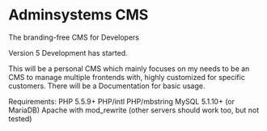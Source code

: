 # Adminsystems CMS
The branding-free CMS for Developers

Version 5 Development has started.

This will be a personal CMS which mainly focuses on my needs to be an CMS to manage multiple frontends with, highly customized for specific customers.
There will be a Documentation for basic usage.

Requirements:
PHP 5.5.9+
PHP/intl
PHP/mbstring
MySQL 5.1.10+ (or MariaDB)
Apache with mod_rewrite (other servers should work too, but not tested)